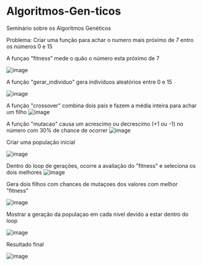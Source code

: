 # Algoritmos-Gen-ticos
Seminário sobre os Algoritmos Genéticos

Problema: Criar uma função para achar o numero mais próximo de 7 entro os números 0 e 15

A funçao "fitness" mede o quão o número esta próximo de 7

![image](https://github.com/user-attachments/assets/f18347cd-cb34-4ce2-955e-2c19a142bc6f)


A função "gerar_individuo" gera indivíduos aleatórios entre 0 e 15

![image](https://github.com/user-attachments/assets/2177fb62-77af-459b-bfe9-f5a0eff9c80a)


A funçào "crossover" combina dois pais e fazem a média inteira para achar um filho
![image](https://github.com/user-attachments/assets/2a60bd57-e9a8-4ccd-b1a5-340c8dcde0a3)


A função "mutacao" causa um acrescimo ou decrescimo (+1 ou -1) no número com 30% de chance de ocorrer
![image](https://github.com/user-attachments/assets/fb3e77ab-bc1c-4469-bd5b-656bcc555f57)


Criar uma população inicial

![image](https://github.com/user-attachments/assets/17842feb-d8f6-4771-aae1-96b44d1dd0e6)


Dentro do loop de gerações, ocorre a avaliação do "fitness" e seleciona os dois melhores
![image](https://github.com/user-attachments/assets/82133f58-b424-4f65-9d67-5612ccd86bc0)


Gera dois filhos com chances de mutaçoes dos valores com melhor "fitness"

![image](https://github.com/user-attachments/assets/90c30c85-4e88-4041-afc1-2fbe4bec83aa)


Mostrar a geração da populaçao em cada nivel devido a estar dentro do loop

![image](https://github.com/user-attachments/assets/24fd453f-5908-4e8f-951d-645d47fccc6c)


Resultado final

![image](https://github.com/user-attachments/assets/52d43084-9c56-44f6-9527-adbfa322e400)

